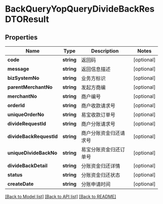 # BackQueryYopQueryDivideBackResDTOResult

## Properties
Name | Type | Description | Notes
------------ | ------------- | ------------- | -------------
**code** | **string** | 返回码 | [optional] 
**message** | **string** | 返回信息描述 | [optional] 
**bizSystemNo** | **string** | 业务方标识 | [optional] 
**parentMerchantNo** | **string** | 发起方商编 | [optional] 
**merchantNo** | **string** | 商户编号 | [optional] 
**orderId** | **string** | 商户收款请求号 | [optional] 
**uniqueOrderNo** | **string** | 易宝收款订单号 | [optional] 
**divideRequestId** | **string** | 商户分账请求号 | [optional] 
**divideBackRequestId** | **string** | 商户分账资金归还请求号 | [optional] 
**uniqueDivideBackNo** | **string** | 易宝分账资金归还订单号 | [optional] 
**divideBackDetail** | **string** | 分账资金归还详情 | [optional] 
**status** | **string** | 分账资金归还状态 | [optional] 
**createDate** | **string** | 分账申请时间 | [optional] 

[[Back to Model list]](../README.md#documentation-for-models) [[Back to API list]](../README.md#documentation-for-api-endpoints) [[Back to README]](../README.md)


